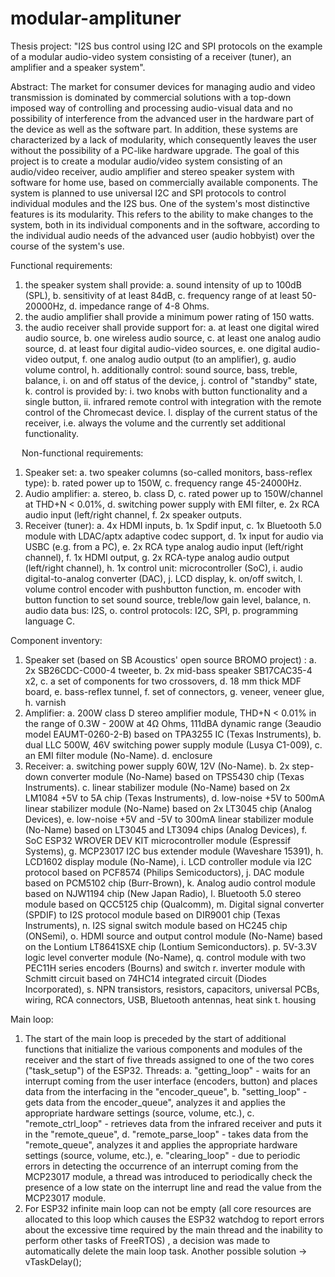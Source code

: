 # modular-amplituner
Thesis project: "I2S bus control using I2C and SPI protocols on the example of a modular audio-video system consisting of a receiver (tuner), an amplifier and a speaker system".

Abstract: The market for consumer devices for managing audio and video transmission is dominated by commercial solutions with a top-down imposed way of controlling and processing audio-visual data and no possibility of interference from the advanced user in the hardware part of the device as well as the software part. In addition, these systems are characterized by a lack of modularity, which consequently leaves the user without the possibility of a PC-like hardware upgrade. The goal of this project is to create a modular audio/video system consisting of an audio/video receiver, audio amplifier and stereo speaker system with software for home use, based on commercially available components. The system is planned to use universal I2C and SPI protocols to control individual modules and the I2S bus. One of the system's most distinctive features is its modularity. This refers to the ability to make changes to the system, both in its individual components and in the software, according to the individual audio needs of the advanced user (audio hobbyist) over the course of the system's use.

Functional requirements:
1.	the speaker system shall provide:
  a.	sound intensity of up to 100dB (SPL),
  b.	sensitivity of at least 84dB, 
  c.	frequency range of at least 50-20000Hz,
  d.	impedance range of 4-8 Ohms. 
2.	the audio amplifier shall provide a minimum power rating of 150 watts.
3.	the audio receiver shall provide support for:
  a.	at least one digital wired audio source,
  b.	one wireless audio source,
  c.	at least one analog audio source,
  d.	at least four digital audio-video sources, 
  e.	one digital audio-video output,
  f.	one analog audio output (to an amplifier),
  g.	audio volume control,
  h.	additionally  control: sound source, bass, treble, balance,
  i.	on and off status of the device,
  j.	control of "standby" state,
  k.	control is provided by:
    i.	two knobs with button functionality and a single button,
    ii.	infrared remote control with integration with the remote control of the Chromecast device.
  l.	display of the current status of the receiver, i.e. always the volume and the currently set additional functionality. 

 
Non-functional requirements:
1.	Speaker set:
  a.	two speaker columns (so-called monitors, bass-reflex type):
  b.	rated power up to 150W,
  c.	frequency range 45-24000Hz.
2.	Audio amplifier:
  a.	stereo,
  b.	class D,
  c.	rated power up to 150W/channel at THD+N < 0.01%,
  d.	switching power supply with EMI filter,
  e.	2x RCA audio input (left/right channel,
  f.	2x speaker outputs.
3.	Receiver (tuner):
  a.	4x HDMI inputs,
  b.	1x Spdif input,
  c.	1x Bluetooth 5.0 module with LDAC/aptx adaptive codec support,
  d.	1x input for audio via USBC (e.g. from a PC),
  e.	2x RCA type analog audio input (left/right channel),
  f.	1x HDMI output,
  g.	2x RCA-type analog audio output (left/right channel),
  h.	1x control unit: microcontroller (SoC),
  i.	audio digital-to-analog converter (DAC),
  j.	LCD display,
  k.	on/off switch,
  l.	volume control encoder with pushbutton function,
  m.	encoder with button function to set sound source, treble/low gain level, balance,
  n.	audio data bus: I2S,
  o.	control protocols: I2C, SPI,
  p.	programming language C.

Component inventory:
1.	Speaker set (based on SB Acoustics' open source BROMO project) :
  a.	2x SB26CDC-C000-4 tweeter, 
  b.	2x mid-bass speaker SB17CAC35-4 x2,
  c.	a set of components for two crossovers,
  d.	18 mm thick MDF board,
  e.	bass-reflex tunnel,
  f.	set of connectors,
  g.	veneer, veneer glue,
  h.	varnish
2.	Amplifier:
  a.	200W class D stereo amplifier module, THD+N < 0.01% in the range of 0.3W - 200W at 4Ω Ohms, 111dBA dynamic range (3eaudio model EAUMT-0260-2-B) based on           TPA3255 IC (Texas Instruments), 
  b.	dual LLC 500W, 46V switching power supply module (Lusya C1-009),
  c.	an EMI filter module (No-Name).
  d.	enclosure
3.	Receiver:
  a.	switching power supply 60W, 12V (No-Name).
  b.	2x step-down converter module (No-Name) based on TPS5430 chip (Texas Instruments).
  c.	linear stabilizer module (No-Name) based on 2x LM1084 +5V to 5A chip (Texas Instruments),
  d.	low-noise +5V to 500mA linear stabilizer module (No-Name) based on 2x LT3045 chip (Analog Devices),
  e.	low-noise +5V and -5V to 300mA linear stabilizer module (No-Name) based on LT3045 and LT3094 chips (Analog Devices),
  f.	SoC ESP32 WROVER DEV KIT microcontroller module (Espressif Systems),
  g.	MCP23017 I2C bus extender module (Waveshare 15391),
  h.	LCD1602 display module (No-Name), 
  i.	LCD controller module via I2C protocol based on PCF8574 (Philips Semicoductors),
  j.	DAC module based on PCM5102 chip (Burr-Brown),
  k.	Analog audio control module based on NJW1194 chip (New Japan Radio),
  l.	Bluetooth 5.0 stereo module based on QCC5125 chip (Qualcomm),
  m.	Digital signal converter (SPDIF) to I2S protocol module based on DIR9001 chip (Texas Instruments),
  n.	I2S signal switch module based on HC245 chip (ONSemi),
  o.	HDMI source and output control module (No-Name) based on the Lontium LT8641SXE chip (Lontium Semiconductors).
  p.	5V-3.3V logic level converter module (No-Name),
  q.	control module with two PEC11H series encoders (Bourns) and switch
  r.	inverter module with Schmitt circuit based on 74HC14 integrated circuit (Diodes Incorporated),
  s.	NPN transistors, resistors, capacitors, universal PCBs, wiring, RCA connectors, USB, Bluetooth antennas, heat sink
  t.	housing
 
Main loop:
1.	The start of the main loop is preceded by the start of additional functions that initialize the various components and modules of the receiver and the start of five threads assigned to one of the two cores ("task_setup") of the ESP32. Threads:
  a.	"getting_loop" - waits for an interrupt coming from the user interface (encoders, button) and places data from the interfacing in the "encoder_queue",
  b.	"setting_loop" - gets data from the encoder_queue", analyzes it and applies the appropriate hardware settings (source, volume, etc.),
  c.	"remote_ctrl_loop" - retrieves data from the infrared receiver and puts it in the "remote_queue",
  d.	"remote_parse_loop" - takes data from the "remote_queue", analyzes it and applies the appropriate hardware settings (source, volume, etc.),
  e.	"clearing_loop" - due to periodic errors in detecting the occurrence of an interrupt coming from the MCP23017 module, a thread was introduced to                   periodically check the presence of a low state on the interrupt line and read the value from the MCP23017 module.
2.	For ESP32 infinite main loop can not be empty (all core resources are allocated to this loop which causes the ESP32 watchdog to report errors about the excessive time required by the main thread and the inability to perform other tasks of FreeRTOS) , a decision was made to automatically delete the main loop task. Another possible solution -> vTaskDelay();
